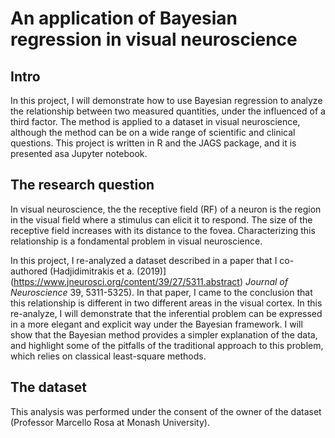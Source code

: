 # An application of Bayesian regression in visual neuroscience

## Intro 
In this project, I will demonstrate how to use Bayesian regression to analyze the relationship between two measured quantities, under the influenced of a third factor. The method is applied to a dataset in visual neuroscience, although the method can be on a wide range of scientific and clinical questions. This project is written in R and the JAGS package, and it is presented asa Jupyter notebook.

## The research question
In visual neuroscience, the the receptive field (RF) of a neuron is the region in the visual field where a stimulus can elicit it to respond. The size of the receptive field increases with its distance to the fovea. Characterizing this relationship is a fondamental problem in visual neuroscience.

In this project, I re-analyzed a dataset described in a paper that I co-authored (Hadjidimitrakis et a. (2019)](https://www.jneurosci.org/content/39/27/5311.abstract) _Journal of Neuroscience_ 39, 5311-5325). In that paper, I came to the conclusion that this relationship is different in two different areas in the visual cortex. In this re-analyze, I will demonstrate that the inferential problem can be expressed in a more elegant and explicit way under the Bayesian framework. I will show that the Bayesian method provides a simpler explanation of the data, and highlight some of the pitfalls of the traditional approach to this problem, which relies on classical least-square methods.

 ## The dataset
 This analysis was performed under the consent of the owner of the dataset (Professor Marcello Rosa at Monash University). 
